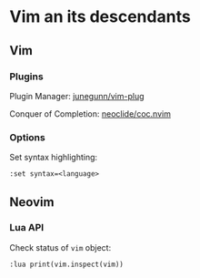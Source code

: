 # Vim an its descendants

## Vim

### Plugins

Plugin Manager: [junegunn/vim-plug](https://github.com/junegunn/vim-plug)

Conquer of Completion: [neoclide/coc.nvim](https://github.com/neoclide/coc.nvim)

### Options

Set syntax highlighting:

```vim
:set syntax=<language>
```

## Neovim

### Lua API

Check status of `vim` object:

```vim
:lua print(vim.inspect(vim))
```
